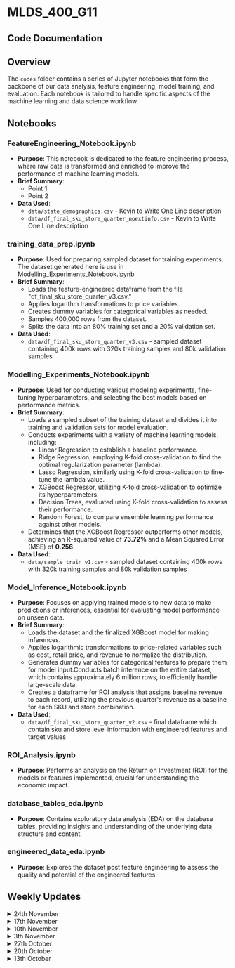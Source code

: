 # MLDS_400_G11


## Code Documentation

## Overview
The `codes` folder contains a series of Jupyter notebooks that form the backbone of our data analysis, feature engineering, model training, and evaluation. Each notebook is tailored to handle specific aspects of the machine learning and data science workflow.

## Notebooks

### FeatureEngineering_Notebook.ipynb
- **Purpose**: This notebook is dedicated to the feature engineering process, where raw data is transformed and enriched to improve the performance of machine learning models.
- **Brief Summary**:
  - Point 1
  - Point 2
- **Data Used**:
  - `data/state_demographics.csv` - Kevin to Write One Line description
  - `data/df_final_sku_store_quarter_noextinfo.csv` - Kevin to Write One Line description

### training_data_prep.ipynb
- **Purpose**: Used for preparing sampled dataset for training experiments. The dataset generated here is use in Modelling_Experiments_Notebook.ipynb
- **Brief Summary**:
  - Loads the feature-engineered dataframe from the file "df_final_sku_store_quarter_v3.csv."
  - Applies logarithm transformations to price variables.
  - Creates dummy variables for categorical variables as needed.
  - Samples 400,000 rows from the dataset.
  - Splits the data into an 80% training set and a 20% validation set.
- **Data Used**:
   - `data/df_final_sku_store_quarter_v3.csv` - sampled dataset containing 400k rows with 320k training samples and 80k validation samples


### Modelling_Experiments_Notebook.ipynb
- **Purpose**: Used for conducting various modeling experiments, fine-tuning hyperparameters, and selecting the best models based on performance metrics.
- **Brief Summary**:
  - Loads a sampled subset of the training dataset and divides it into training and validation sets for model evaluation.
  - Conducts experiments with a variety of machine learning models, including:
    - Linear Regression to establish a baseline performance.
    - Ridge Regression, employing K-fold cross-validation to find the optimal regularization parameter (lambda).
    - Lasso Regression, similarly using K-fold cross-validation to fine-tune the lambda value.
    - XGBoost Regressor, utilizing K-fold cross-validation to optimize its hyperparameters.
    - Decision Trees, evaluated using K-fold cross-validation to assess their performance.
    - Random Forest, to compare ensemble learning performance against other models.
  - Determines that the XGBoost Regressor outperforms other models, achieving an R-squared value of **73.72%** and a Mean Squared Error (MSE) of **0.256**.
- **Data Used**:
   - `data/sample_train_v1.csv` - sampled dataset containing 400k rows with 320k training samples and 80k validation samples

### Model_Inference_Notebook.ipynb
- **Purpose**: Focuses on applying trained models to new data to make predictions or inferences, essential for evaluating model performance on unseen data.
- **Brief Summary**:
   - Loads the dataset and the finalized XGBoost model for making inferences.
   - Applies logarithmic transformations to price-related variables such as cost, retail price, and revenue to normalize the distribution.
   - Generates dummy variables for categorical features to prepare them for model input.Conducts batch inference on the entire dataset, which contains approximately 6 million rows, to efficiently handle large-scale data.
   - Creates a dataframe for ROI analysis that assigns baseline revenue to each record, utilizing the previous quarter's revenue as a baseline for each SKU and store combination.
- **Data Used**:
  - `data/df_final_sku_store_quarter_v2.csv` - final dataframe which contain sku and store level information with engineered features and target values


### ROI_Analysis.ipynb
- **Purpose**: Performs an analysis on the Return on Investment (ROI) for the models or features implemented, crucial for understanding the economic impact.

### database_tables_eda.ipynb
- **Purpose**: Contains exploratory data analysis (EDA) on the database tables, providing insights and understanding of the underlying data structure and content.

### engineered_data_eda.ipynb
- **Purpose**: Explores the dataset post feature engineering to assess the quality and potential of the engineered features.

<!--
## Usage
To run these notebooks, ensure that you have Jupyter installed and that all the dependencies listed in `requirements.txt` are satisfied.

## Contributing
Contributions to these notebooks are welcome. Please fork the repository, make your changes, and submit a pull request for review.

## Contact
For any queries or assistance with these notebooks, please raise an issue in the repository or contact the maintainers directly.
-->


## Weekly Updates

<details>
  <summary>24th November</summary>

Now that the team is focusing on predicting the selling price based on store and SKU, we have been underway with data preprocessing and feature engineering phase, where we will clean, transform, and enrich our dataset to ensure it is primed for predictive modeling. This stage will involve scrutinizing data quality, scaling and encoding variables, and creating new features to capture the nuances that influence selling prices. Following this, we will embark on Building and Evaluating the New Model, selecting an algorithm, and training it while assessing its predictive power through validation. The aim is to fine-tune this predictive model to offer precise selling price forecasts.

In parallel, we will conduct business insight research to understand how these price predictions can strategically benefit our operations, influencing decisions from pricing strategies to inventory control. These insights will help in drafting our final report, the model’s performance, and its projected impact on enhancing business efficiency. The report will summarize our findings and recommendations for practical application in ensuring the model’s continued relevance and adaptability to market dynamics.
  
</details>

<details>
  
  <summary>17th November</summary>

**Data Preprocessing:**
This week, we continued refining our dataset through outlier detection and data filtering, focusing on SKUs with over 30 transactions. This has effectively reduced our dataset to around 50,000 rows, optimizing it for analysis.

**Model Development and Challenges:**
We initially shifted our model from regression to classification, categorizing items into three return probability tiers: high, medium, and low. We fitted various models - decision tree, Naive Bayes, logistic regression, random forest, and XGBoost, and conducted hyperparameter tuning. However, we encountered challenges with this approach. The classification model’s performance in predicting returns showed low accuracy, indicating that our current features might not be strong predictors.

**Strategic Pivot in Project:**
After evaluating our approach, we conducted more detailed correlation analysis and data visualization to understand the relationships between different variables better. This led us to a crucial decision to change our project’s direction. Instead of predicting item return probabilities, we are now focusing on predicting the selling price based on store and SKU.

**Business Impact Reassessment:**
Our initial research into the impact of eCommerce returns and business strategies remains valuable. However, we’re now redirecting this understanding towards how accurately predicting selling prices can provide business insights and potentially increase ROI.

**Revised Next Steps:**
With this new direction, our upcoming activities will include:
Data Preprocessing and Feature Engineering: Tailoring our dataset for the new predictive model.
Building and Evaluating the New Model: Developing, training, and testing a model aimed at predicting selling prices.
Business Insight Research: Investigating how knowledge of selling prices can inform and improve business decisions.
Final Report Preparation: Drafting a comprehensive report that details our methodologies, findings, and the potential impact of our new model on business operations.

</details>


<details>
  <summary>10th November</summary>

This week we focused on optimizing our approach by grouping data by SKU and employing word embeddings on two categorical columns: Brand and Color. This technique was particularly beneficial in generating dummy variables, allowing us to effectively account for the variety of brands and colors that regularly enter our data set. After establishing this approach in our dataset, we explored various regression models. 

These models were  tested through cross-validation, with their performance evaluated based on Mean Squared Error (MSE) and R-Squared (R2) metrics. Unfortunately, the results were underwhelming. The models' predictive capability was only marginally better than a simple horizontal line prediction, indicating a significant need for further refinement.

Given these results, we assessed the potential improvements from outlier detection and the transformation of current variables, aiming to enhance model performance. However, these adjustments did not yield the desired effect. Moving forward, we plan to shift our strategy by transforming the problem into a classification task. Our goal will be to predict whether an item falls into low, medium, or high return categories. 

Additionally, we intend to apply the same feature engineering techniques to transaction-level data. By building and assessing a model under these new parameters, we aim to determine if this approach yields more favorable results. This pivot in strategy reflects our commitment to continually adapting our methods to better understand and predict our data trends.
  
</details>

<details>
  <summary>3th November</summary>

From last week, the team has successfully connected to the PostGres database via python and all members are working with the dataset directly.

**Model Development:**
This week, our team has formulated a problem statement for the machine learning model designed as a regression problem: calculating the percentage of times an item has been returned. This model is not only predicting the probability of purchase or return of items but also serves as an inventory management strategy. By predicting these probabilities, we aim to enhance our understanding of customer behavior and refine our inventory control measures.

To perform this we have streamlined the transaction data by grouping it by SKU and store, which has effectively reduced the training data volume. This optimization has led to a decrease in computing expenses without compromising the model's integrity.

**Feature Engineering:**
This week we have started to perform feature engineering, adding new features that will likely enhance the model's predictive capabilities:

**Profit Margin per SKU:** This feature considers the profitability of individual items, which could influence their likelihood of being returned.

**Discount Flag:** We're now distinguishing SKUs based on whether they are sold at a discount. This is based on selling prices being lower or higher than the original price, which might affect both purchase and return probabilities.

**Store Inventory Levels:** We hypothesize that stores with a larger inventory might experience higher purchase and return rates. This feature has been added to our model to test this theory.

**Demographic Data Integration:** The data set has been enriched with demographic data by state to provide a more nuanced view of customer profiles and behaviors.


Preparations are underway for addressing the following areas in the coming week:
**Feature Reductions:** We plan to implement feature reduction strategies to minimize overfitting and improve model generalization.

**Dummy Variable Reduction:** To streamline the model, we will be reducing dummy variables which can lead to a bloated model with unnecessary complexity.

**Hyperparameter Tuning:** Adjusting the model parameters to find the most effective settings for optimal model performance.

**Feature Optimization and Modeling:** We will analyze different effects on the output to optimize the features for the model, and continue modeling the rest of the data.
  
</details>

<details>
  <summary>27th October</summary>

###Connection to Postgres via Python

Last week the team was successfully able to connect to the PostGres Database with the intention of working with the data set in Python. This week the team attempted to make the Python connection which included debugging and granting of permissions. The team is slated to be connected via Python by next week.

###Continued Data Cleaning

This past week several tables were being cleaned in small samples. Those changes have now been implemented into the full data set for completeness, though there are still data issues the team is looking into.

###Analytics

Plots have been generated for insights on the overall data that the team will review in the coming week.  An initial model has been built on a regression problem with the target variable is being ‘amount.’ The team will interpret this regression and look into other modeling objectives in the coming week. 

</details>

<details>
  <summary>20th October</summary>

 ### Setup the Postgres for all the teammates

 This week, we successfully set up PostgresSQL for the entire team, and we also connected to the database as outlined by the GitHub instructions.

 ### Completed the data ingestion in the database

 We successfully uploaded all the data into PostgreSQL (especially transact.csv), and we conducted simple queries to ensure that all the data 
 uploaded were correct. 

 ### Write Scripts in Python to access the data from the Postgres Database

While this was not officially completed, we were able to make significant progress in terms of connecting to the Postgres database from Python, which will make our workflow much more efficient.  We also tried integrating PySpark, but there are errors which needs to be fixed

### More Data Cleaning & Analysis 

Finally, we conducted more extensive data cleaning with the following findings on columns: 

Department info:
No signs of missing data, no data like “NA” or 0.

SKU info:
‘NA’ exists in Color and Size columns, the proportions of ‘NA’ with respect to the total number of rows are 0.001584 and 0.000447 respectively. Since they are categorical variables and need further cleaning, I replace them with ‘unknown’. I think we can also drop them as they only consist of a small proportion of data.
0 exists in column Package Size. I believe they are missing data because the package size should be at least 1. Proportion of rows with PACKSIZE=0: 2.19e-05. I dropped them as there are so few of them.  

STR info:
Three rows with zip code 99999, which does not exist.
Skst info:
Less than 1 percent of cost and Retails have prices at 0.  Can do imputation but not sure if it is missing data or the actual price is 0. 
Transact info: 
about 1 percent of the three prices column has value 0. Not sure if it is missing data or the actual price is 0. 

</details>

<details>
  <summary>13th October</summary>
  
  ### Data Subsampling and Formatting [CodeLink](https://github.com/ayush9818/ESWD_Group11_Project/blob/main/DataPrep.ipynb)
  1. Subsampled 1% data from Transact.csv and Skuinfo.csv files using Python for exploratory purposes as the original files were too large to load in Python or R. 
  2. There were some issues in matching column names from DBSchema and CSV data in Transact.csv and Skuinfo.csv. Tried fixing those issues by refering to column names description. Still few column names are left due to similar values.
  <details>
       <summary>Click for More Details</summary>
        In reviewing the spreadsheets for identifying data quality and understanding, we were able to outline a handful of columns within three spreadsheets that need treatment. The ‘Skuinfo’ spreadsheet needs attention on ‘COLOR’ and ‘SIZE’ columns. The ‘Trnsact_sample’ sheet needs clarity on the meaning of ‘AMT’ value. Furthermore, we found that the data in many columns are similar to each other, especially in the transaction data frame. There are three floating point columns in the transactions data instead of two, which is inconsistent with the schema, and SPRICE is the column description that never appeared on the schema
   </details>
   
  ### Postgres and Database Setup
   1. Setup the Postgres database using command line as well as Dbeaver
   2. Created Tables in the Database. Data Population is left as there were some datatype issues, which will be fixed in the next update.

  ### Data Exploration [CodeLink](https://github.com/ayush9818/MLDS_400_G11/blob/main/EDA.ipynb)
  After loading in the subsampled data into Jupyter, we ran exploratory data analysis on the four datasets. We found that there are around 15 million SKUs and approximately 41.4 million 
  transactions. This shows that if we were to conduct a machine learning problem with each row being a SKU or transaction, it would be computationally expensive. Furthermore, we found that 
  there are approximately 350 distinct stores in our resampled data. In the resampled transaction  data, Store 320 is the busiest store with other 17k transactions, and the ratio of purchases to returns is approximately 11:1. We also analyzed the ROI data, which outlines yearly revenue and expenses of coats along  with price markdown figures. Included are two months of revenue compared to pay and computing costs. The yearly revenue figures display an ROI of 11.1% while the data over two months provided show a dollar value ROI of $25.7k or 41.51% when compared to costs. We will further explore how this data will be useful to our project in the next week.

  ### Next Steps
  1. Populate Data in database
  2. Continue with Data Exploration
  3. Define Problem Statement
  4. Run POC on small dataset to validate the feasibility of problem statement
</details>
